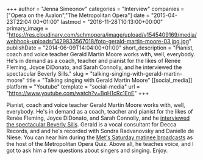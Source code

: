 +++
author = "Jenna Simeonov"
categories = "Interview"
companies = ["Opera on the Avalon","The Metropolitan Opera"]
date = "2015-04-23T22:04:00+01:00"
lastmod = "2016-11-28T10:13:00+00:00"
primary_image = "https://res.cloudinary.com/schmopera/image/upload/v1545409169/media/webhook-uploads/1429833567018/foto-gerald-martin-moore-03.jpg.jpg"
publishDate = "2014-06-09T14:04:00+01:00"
short_description = "Pianist, coach and voice teacher Gerald Martin Moore works with, well, everybody. He&#039;s in demand as a coach, teacher and pianist for the likes of Renée Fleming, Joyce DiDonato, and Sarah Connolly, and he interviewed the spectacular Beverly Sills."
slug = "talking-singing-with-gerald-martin-moore"
title = "Talking singing with Gerald Martin Moore"
[[social_media]]
platform = "Youtube"
template = "social-media"
url = "https://www.youtube.com/watch?v=BqH1cRc1EnE"
+++

Pianist, coach and voice teacher Gerald Martin Moore works with, well, everybody. He's in demand as a coach, teacher and pianist for the likes of Renée Fleming, Joyce DiDonato, and Sarah Connolly, and he [interviewed the spectacular Beverly Sills](http://www.beverlysillsonline.com/articles/beverly-%20sills-article.htm). Gerald is a vocal consultant for Decca Records, and and he's recorded with Sondra Radvanovsky and Danielle de Niese. You can hear him during the [Met's Saturday matinee broadcasts](http://www.metoperafamily.org/metopera/broadcast/operainfo.aspx?sn=watch) as the host of the Metropolitan Opera Quiz. Above all, he teaches voice, and I got to ask him a few questions about singers and singing. Enjoy.
